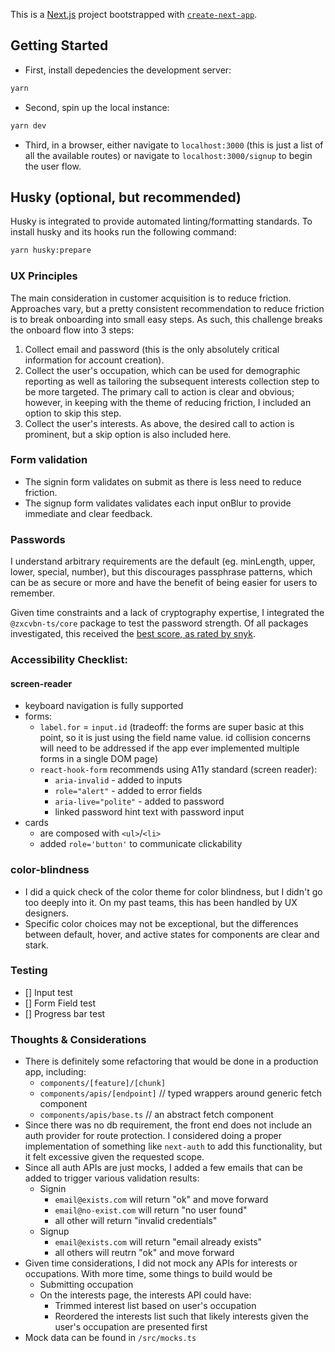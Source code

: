 This is a [Next.js](https://nextjs.org/) project bootstrapped with [`create-next-app`](https://github.com/vercel/next.js/tree/canary/packages/create-next-app).

## Getting Started

* First, install depedencies the development server:

```bash
yarn
```

* Second, spin up the local instance:

```bash
yarn dev
```

* Third, in a browser, either navigate to `localhost:3000` (this is just a list of all the available routes) or navigate to `localhost:3000/signup` to begin the user flow.

## Husky (optional, but recommended)

Husky is integrated to provide automated linting/formatting standards. To install husky and its hooks run the following command:

```bash
yarn husky:prepare
```

### UX Principles

The main consideration in customer acquisition is to reduce friction. Approaches vary, but a pretty consistent recommendation to reduce friction is to break onboarding into small easy steps. As such, this challenge breaks the onboard flow into 3 steps:

1. Collect email and password (this is the only absolutely critical information for account creation).
2. Collect the user's occupation, which can be used for demographic reporting as well as tailoring the subsequent interests collection step to be more targeted. The primary call to action is clear and obvious; however, in keeping with the theme of reducing friction, I included an option to skip this step.
3. Collect the user's interests. As above, the desired call to action is prominent, but a skip option is also included here.

### Form validation

- The signin form validates on submit as there is less need to reduce friction.
- The signup form validates validates each input onBlur to provide immediate and clear feedback.

### Passwords

I understand arbitrary requirements are the default (eg. minLength, upper, lower, special, number), but this discourages passphrase patterns, which can be as secure or more and have the benefit of being easier for users to remember.

Given time constraints and a lack of cryptography expertise, I integrated the `@zxcvbn-ts/core` package to test the password strength. Of all packages investigated, this received the [best score, as rated by snyk](https://snyk.io/advisor/npm-package/@zxcvbn-ts/core).

### Accessibility Checklist:

#### screen-reader

- keyboard navigation is fully supported
- forms:
  - `label.for` = `input.id` (tradeoff: the forms are super basic at this point, so it is just using the field name value. id collision concerns will need to be addressed if the app ever implemented multiple forms in a single DOM page)
  - `react-hook-form` recommends using A11y standard (screen reader):
    - `aria-invalid` - added to inputs
    - `role="alert"` - added to error fields
    - `aria-live="polite"` - added to password
    - linked password hint text with password input
- cards 
    - are composed with `<ul>`/`<li>`
    - added `role='button'` to communicate clickability

### color-blindness

- I did a quick check of the color theme for color blindness, but I didn't go too deeply into it. On my past teams, this has been handled by UX designers.
- Specific color choices may not be exceptional, but the differences between default, hover, and active states for components are clear and stark.

### Testing

- [] Input test
- [] Form Field test
- [] Progress bar test


### Thoughts & Considerations

- There is definitely some refactoring that would be done in a production app, including:
  - `components/[feature]/[chunk]`
  - `components/apis/[endpoint]` // typed wrappers around generic fetch component
  - `components/apis/base.ts` // an abstract fetch component
- Since there was no db requirement, the front end does not include an auth provider for route protection. I considered doing a proper implementation of something like `next-auth` to add this functionality, but it felt excessive given the requested scope.
- Since all auth APIs are just mocks, I added a few emails that can be added to trigger various validation results:
  - Signin
    - `email@exists.com` will return "ok" and move forward
    - `email@no-exist.com` will return "no user found"
    - all other will return "invalid credentials"
  - Signup
    - `email@exists.com` will return "email already exists"
    - all others will reutrn "ok" and move forward
- Given time considerations, I did not mock any APIs for interests or occupations. With more time, some things to build would be
  - Submitting occupation
  - On the interests page, the interests API could have:
    - Trimmed interest list based on user's occupation
    - Reordered the interests list such that likely interests given the user's occupation are presented first
- Mock data can be found in `/src/mocks.ts`

